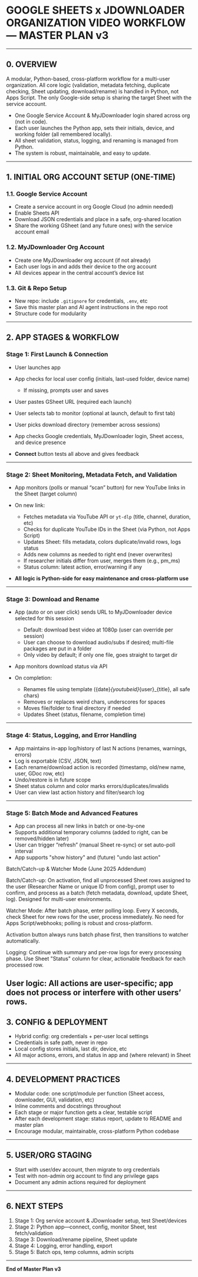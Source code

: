 # GOOGLE SHEETS x JDOWNLOADER ORGANIZATION VIDEO WORKFLOW — MASTER PLAN v3

---

## 0. OVERVIEW

A modular, Python-based, cross-platform workflow for a multi-user organization. All core logic (validation, metadata fetching, duplicate checking, Sheet updating, download/rename) is handled in Python, not Apps Script. The only Google-side setup is sharing the target Sheet with the service account.

* One Google Service Account & MyJDownloader login shared across org (not in code).
* Each user launches the Python app, sets their initials, device, and working folder (all remembered locally).
* All sheet validation, status, logging, and renaming is managed from Python.
* The system is robust, maintainable, and easy to update.

---

## 1. INITIAL ORG ACCOUNT SETUP (ONE-TIME)

### 1.1. Google Service Account

* Create a service account in org Google Cloud (no admin needed)
* Enable Sheets API
* Download JSON credentials and place in a safe, org-shared location
* Share the working GSheet (and any future ones) with the service account email

### 1.2. MyJDownloader Org Account

* Create one MyJDownloader org account (if not already)
* Each user logs in and adds their device to the org account
* All devices appear in the central account’s device list

### 1.3. Git & Repo Setup

* New repo: include `.gitignore` for credentials, `.env`, etc
* Save this master plan and AI agent instructions in the repo root
* Structure code for modularity

---

## 2. APP STAGES & WORKFLOW

### **Stage 1: First Launch & Connection**

* User launches app
* App checks for local user config (initials, last-used folder, device name)

  * If missing, prompts user and saves
* User pastes GSheet URL (required each launch)
* User selects tab to monitor (optional at launch, default to first tab)
* User picks download directory (remember across sessions)
* App checks Google credentials, MyJDownloader login, Sheet access, and device presence
* **Connect** button tests all above and gives feedback

---

### **Stage 2: Sheet Monitoring, Metadata Fetch, and Validation**

* App monitors (polls or manual “scan” button) for new YouTube links in the Sheet (target column)
* On new link:

  * Fetches metadata via YouTube API or `yt-dlp` (title, channel, duration, etc)
  * Checks for duplicate YouTube IDs in the Sheet (via Python, not Apps Script)
  * Updates Sheet: fills metadata, colors duplicate/invalid rows, logs status
  * Adds new columns as needed to right end (never overwrites)
  * If researcher initials differ from user, merges them (e.g., pm\_ms)
  * Status column: latest action, error/warning if any
* **All logic is Python-side for easy maintenance and cross-platform use**

---

### **Stage 3: Download and Rename**

* App (auto or on user click) sends URL to MyJDownloader device selected for this session

  * Default: download best video at 1080p (user can override per session)
  * User can choose to download audio/subs if desired; multi-file packages are put in a folder
  * Only video by default; if only one file, goes straight to target dir
* App monitors download status via API
* On completion:

  * Renames file using template ({date}*{youtubeid}*{user}\_{title}, all safe chars)
  * Removes or replaces weird chars, underscores for spaces
  * Moves file/folder to final directory if needed
  * Updates Sheet (status, filename, completion time)

---

### **Stage 4: Status, Logging, and Error Handling**

* App maintains in-app log/history of last N actions (renames, warnings, errors)
* Log is exportable (CSV, JSON, text)
* Each rename/download action is recorded (timestamp, old/new name, user, GDoc row, etc)
* Undo/restore is in future scope
* Sheet status column and color marks errors/duplicates/invalids
* User can view last action history and filter/search log

---

### **Stage 5: Batch Mode and Advanced Features**

* App can process all new links in batch or one-by-one
* Supports additional temporary columns (added to right, can be removed/hidden later)
* User can trigger “refresh” (manual Sheet re-sync) or set auto-poll interval
* App supports "show history" and (future) "undo last action"

 Batch/Catch-up & Watcher Mode (June 2025 Addendum)



Batch/Catch-up: On activation, find all unprocessed Sheet rows assigned to the user (Researcher Name or unique ID from config), prompt user to confirm, and process as a batch (fetch metadata, download, update Sheet, log). Designed for multi-user environments.

Watcher Mode: After batch phase, enter polling loop. Every X seconds, check Sheet for new rows for the user, process immediately. No need for Apps Script/webhooks; polling is robust and cross-platform.

Activation button always runs batch phase first, then transitions to watcher automatically.

Logging: Continue with summary and per-row logs for every processing phase. Use Sheet "Status" column for clear, actionable feedback for each processed row.

User logic: All actions are user-specific; app does not process or interfere with other users’ rows.
---

## 3. CONFIG & DEPLOYMENT

* Hybrid config: org credentials + per-user local settings
* Credentials in safe path, never in repo
* Local config stores initials, last dir, device, etc
* All major actions, errors, and status in app and (where relevant) in Sheet

---

## 4. DEVELOPMENT PRACTICES

* Modular code: one script/module per function (Sheet access, downloader, GUI, validation, etc)
* Inline comments and docstrings throughout
* Each stage or major function gets a clear, testable script
* After each development stage: status report, update to README and master plan
* Encourage modular, maintainable, cross-platform Python codebase

---

## 5. USER/ORG STAGING

* Start with user/dev account, then migrate to org credentials
* Test with non-admin org account to find any privilege gaps
* Document any admin actions required for deployment

---

## 6. NEXT STEPS

1. Stage 1: Org service account & JDownloader setup, test Sheet/devices
2. Stage 2: Python app—connect, config, monitor Sheet, test fetch/validation
3. Stage 3: Download/rename pipeline, Sheet update
4. Stage 4: Logging, error handling, export
5. Stage 5: Batch ops, temp columns, admin scripts

---

**End of Master Plan v3**
